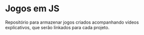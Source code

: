 
# Jogos em JS

Repositório para armazenar jogos criados acompanhando vídeos explicativos, que serão linkados para cada projeto.

